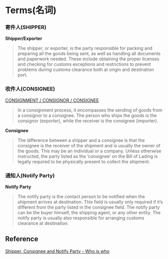 # Terms(名词)



### 寄件人(SHIPPER)

**Shipper/Exporter**
>The shipper, or exporter, is the party responsible for packing and preparing all the goods being sent, as well as handling all documents and paperwork needed. These include obtaining the proper licenses and checking for customs exceptions and restrictions to prevent problems during customs clearance both at origin and destination port.


### 收件人(CONSIGNEE)

[CONSIGNMENT / CONSIGNOR / CONSIGNEE](https://logisticsofthings.dhl/story/consignment-consignor-consignee/)

>In a consignment process, it encompasses the sending of goods from a consignor to a consignee. The person who ships the goods is the consignor (exporter), while the receiver is the consignee (importer).


**Consignee**
>The difference between a shipper and a consignee is that the consignee is the receiver of the shipment and is usually the owner of the goods. This may be an individual or a company. Unless otherwise instructed, the party listed as the ‘consignee’ on the Bill of Lading is legally required to be physically present to collect the shipment.

### 通知人(Notify Party)

**Notify Party**

>The notify party is the contact person to be notified when the shipment arrives at destination. This field is usually only required if it’s different from the party listed in the consignee field. The notify party can be the buyer himself, the shipping agent, or any other entity. The notify party is usually also responsible for arranging customs clearance at destination.

## Reference
[Shipper, Consignee and Notify Party - Who is who]()
